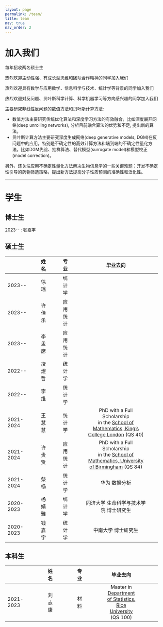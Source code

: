 ```yaml
---
layout: page
permalink: /team/
title: team
nav: true
nav_order: 2
---
```


# 加入我们
每年招收两名硕士生

热烈欢迎主动性强、有成长型思维和团队合作精神的同学加入我们

热烈欢迎具有数学与应用数学、信息科学与技术、统计学等背景的同学加入我们

热烈欢迎对反问题、贝叶斯科学计算、科学机器学习等方向感兴趣的同学加入我们


主要研究非线性反问题的数值方法和贝叶斯计算方法:
- 数值方法主要研究传统优化算法和深度学习方法的有效融合，比如深度展开网络(deep unrolling networks), 分析目前融合算法的优势和不足, 提出新的算法。
- 贝叶斯计算方法主要研究深度生成网络(deep generative models, DGM)在反问题中的应用，特别是不确定性的高效计算方法和端到端的不确定性量化方法。比如DGM先验、抽样算法、替代模型(surrogate model)和模型校正(model correction)。

另外，还关注应用不确定性量化方法解决生物信息学的一些关键难题：开发不确定性引导的药物筛选策略，提出新方法提高分子性质预测的准确性和泛化性。

---

# 学生
## 博士生
2023-- : 钱嘉宇

## 硕士生

|    |      |      | 姓名  |      |      | 专业     |      |      | 毕业去向                                                      |      |      |
|:----------|------|------|:-------|------|------|:----------|------|------|:--------------------------------------------------------:|------|------|
| 2023--   |      |      | 徐 瑶  |      |      | 统计学   |      |      |                                                                |      |      |
| 2023--   |      |      | 许佳乐 |      |      | 应用统计   |      |      |                                                                |      |      |
| 2023--   |      |      | 李孟席 |      |      | 应用统计   |      |      |                                                                |      |      |
| 2022--   |      |      | 凌煜哲 |      |      | 统计学   |      |      |                                                                |      |      |
| 2022--   |      |      | 李 维   |      |      | 统计学   |      |      |                                                                |      |      |
| 2021-2024 |      |      | 王慧慧 |      |      | 统计学 |      |      | PhD with a Full Scholarship <br> in the [School of Mathematics, King’s College London](https://www.kcl.ac.uk/mathematics) (QS 40) |      |      |
| 2021-2024 |      |      | 许贵贤 |      |      | 应用统计 |      |      | PhD with a Full Scholarship <br> in the [School of Mathematics, University of Birmingham](https://www.birmingham.ac.uk/schools/mathematics) (QS 84) |      |      |
| 2021-2024 |      |      | 蔡畅   |      |      | 统计学   |      |      | 华为 数据分析                                                  |      |      |
| 2020-2023 |      |      | 杨婧雅 |      |      | 统计学   |      |      | 同济大学 生命科学与技术学院  博士研究生                         |      |      |
| 2020-2023 |      |      | 钱嘉宇 |      |      | 统计学 |      |      | 中南大学 博士研究生                                            |      |      |




## 本科生

|   |     |     |     |     | 姓名  |     |     |     |     | 专业 |     |     |     |     | 毕业去向 |     |     |     |     |
|:---------|------|------|------|------|:-----|------|------|------|------|:----|------|------|------|------|:--------------------------------------------------------------:|------|------|------|------|
| 2021-2023 |   |     |     |     | 刘志康 |      |     |     |     | 材料 |      |     |     |     | Master in [Department of Statistics, Rice University](https://statistics.rice.edu/) (QS 100) |     |     |     |     |




